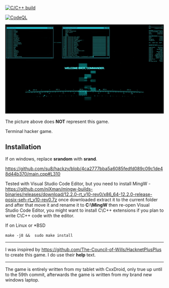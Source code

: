 [![C/C++ build](https://github.com/su8/hackzy/actions/workflows/c-cpp.yml/badge.svg)](https://github.com/su8/hackzy/actions/workflows/c-cpp.yml)

[![CodeQL](https://github.com/su8/hackzy/actions/workflows/codeql.yml/badge.svg)](https://github.com/su8/hackzy/actions/workflows/codeql.yml)

![](snap.jpg)

The picture above does **NOT** represent this game.

Terminal hacker game.

## Installation

If on windows, replace **srandom** with **srand**.

https://github.com/su8/hackzy/blob/4ca2777bba5a6085fedfd089c09c1de48d44b370/main.cpp#L310

Tested with Visual Studio Code Editor, but you need to install MingW - https://github.com/niXman/mingw-builds-binaries/releases/download/12.2.0-rt_v10-rev0/x86_64-12.2.0-release-posix-seh-rt_v10-rev0.7z once downloaded extract it to the current folder and after that move it and rename it to **C:\MingW** then re-open Visual Studio Code Editor, you might want to install C\C++ extensions if you plan to write C\C++ code with the editor.

If on Linux or *BSD

`
make -j8 && 
sudo make install
`

---

I was inspired by https://github.com/The-Council-of-Wills/HacknetPlusPlus to create this game. I do use their **help** text.

---

The game is entirely written from my tablet with CxxDroid, only true up until to the 59th commit, afterwards the game is written from my brand new windows laptop.
